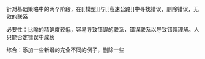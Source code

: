针对基础策略中的两个阶段，在[[模型]]与[[高速公路]]中寻找错误，删除错误，无效的联系

必要性：比喻的精确度较低，容易导致错误的联系，错误联系以导致错误理解。人只能否定错误中成长

综合：添加一些新增的完全不同的例子，删除一些